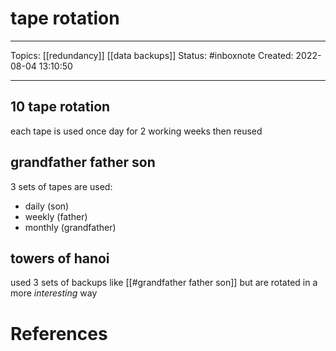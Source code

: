 # tape rotation
---
Topics: [[redundancy]] [[data backups]]
Status: #inboxnote
Created: 2022-08-04 13:10:50

---

## 10 tape rotation

each tape is used once day for 2 working weeks then reused

## grandfather father son

3 sets of tapes are used:
- daily (son)
- weekly (father)
- monthly (grandfather)

## towers of hanoi

used 3 sets of backups like [[#grandfather father son]] but are rotated in a more *interesting* way

# References
